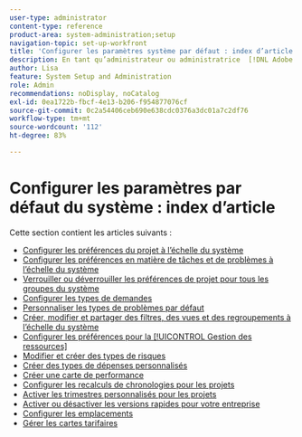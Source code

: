 ```yaml
---
user-type: administrator
content-type: reference
product-area: system-administration;setup
navigation-topic: set-up-workfront
title: 'Configurer les paramètres système par défaut : index d’article'
description: En tant qu’administrateur ou administratrice  [!DNL Adobe Workfront] , vous pouvez configurer les valeurs par défaut du système, telles que les préférences pour tous les projets créés par vos utilisateurs et utilisatrices.
author: Lisa
feature: System Setup and Administration
role: Admin
recommendations: noDisplay, noCatalog
exl-id: 0ea1722b-fbcf-4e13-b206-f954877076cf
source-git-commit: 0c2a54406ceb690e638cdc0376a3dc01a7c2df76
workflow-type: tm+mt
source-wordcount: '112'
ht-degree: 83%

---
```


# Configurer les paramètres par défaut du système : index d’article

Cette section contient les articles suivants :

* [Configurer les préférences du projet à l’échelle du système](../../../administration-and-setup/set-up-workfront/configure-system-defaults/set-project-preferences.md)
* [Configurer les préférences en matière de tâches et de problèmes à l’échelle du système](../../../administration-and-setup/set-up-workfront/configure-system-defaults/set-task-issue-preferences.md)
* [Verrouiller ou déverrouiller les préférences de projet pour tous les groupes du système](../../../administration-and-setup/set-up-workfront/configure-system-defaults/lock-or-unlock-project-preferences-for-groups-system.md)
* [Configurer les types de demandes](../../../administration-and-setup/set-up-workfront/configure-system-defaults/configure-request-types.md)
* [Personnaliser les types de problèmes par défaut](../../../administration-and-setup/set-up-workfront/configure-system-defaults/customize-default-issue-types.md)
* [Créer, modifier et partager des filtres, des vues et des regroupements à l’échelle du système](../../../administration-and-setup/set-up-workfront/configure-system-defaults/create-and-share-default-fvgs.md)
* [Configurer les préférences pour la [!UICONTROL Gestion des ressources]](../../../administration-and-setup/set-up-workfront/configure-system-defaults/configure-resource-mgmt-preferences.md)
* [Modifier et créer des types de risques](../../../administration-and-setup/set-up-workfront/configure-system-defaults/edit-create-risk-types.md)
* [Créer des types de dépenses personnalisés](../../../administration-and-setup/set-up-workfront/configure-system-defaults/create-custom-expense-types.md)
* [Créer une carte de performance](../../../administration-and-setup/set-up-workfront/configure-system-defaults/create-scorecard.md)
* [Configurer les recalculs de chronologies pour les projets](../../../administration-and-setup/set-up-workfront/configure-system-defaults/configure-timeline-recalculations-projects.md)
* [Activer les trimestres personnalisés pour les projets](../../../administration-and-setup/set-up-workfront/configure-system-defaults/enable-custom-quarters-projects.md)
* [Activer ou désactiver les versions rapides pour votre entreprise](../../../administration-and-setup/set-up-workfront/configure-system-defaults/enable-fast-release-process.md)
* [Configurer les emplacements](/help/quicksilver/administration-and-setup/set-up-workfront/configure-system-defaults/configure-locations.md)
* [Gérer les cartes tarifaires](/help/quicksilver/administration-and-setup/set-up-workfront/configure-system-defaults/manage-rate-cards.md)

